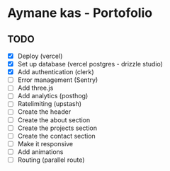 # Aymane kas - Portofolio

## TODO
- [x] Deploy (vercel)
- [x] Set up database (vercel postgres - drizzle studio)
- [x] Add authentication (clerk)
- [ ] Error management (Sentry)
- [ ] Add three.js
- [ ] Add analytics (posthog)
- [ ] Ratelimiting (upstash)
- [ ] Create the header
- [ ] Create the about section
- [ ] Create the projects section
- [ ] Create the contact section
- [ ] Make it responsive
- [ ] Add animations
- [ ] Routing (parallel route)